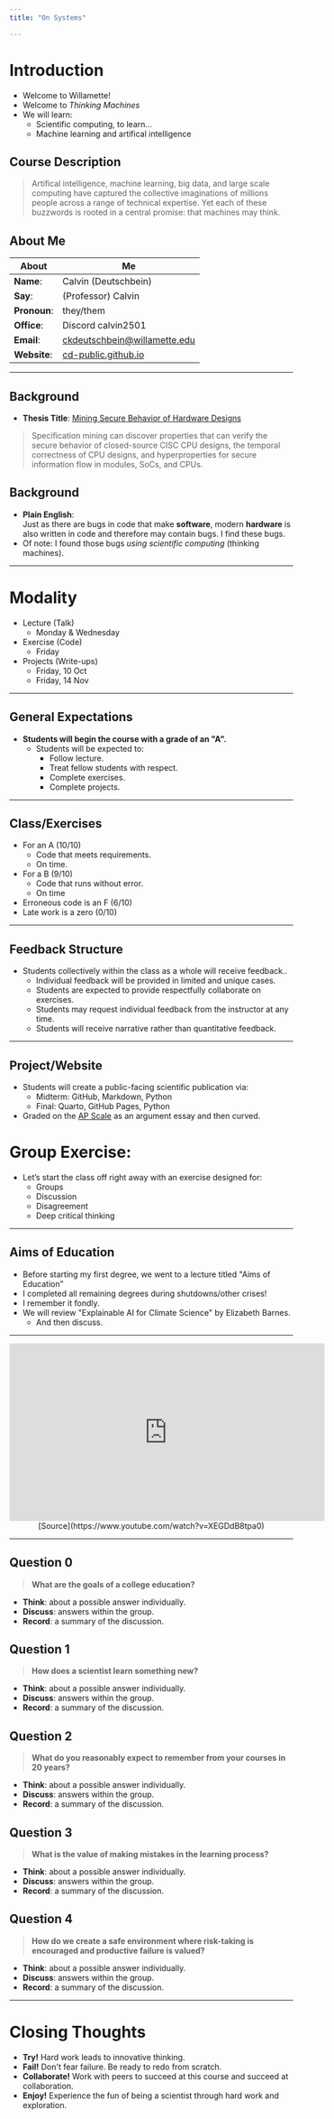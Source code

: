 ```yaml
---
title: "On Systems"

---
```


# Introduction

- Welcome to Willamette!
- Welcome to *Thinking Machines*
- We will learn:
    - Scientific computing, to learn...
    - Machine learning and artifical intelligence

## Course Description

> Artifical intelligence, machine learning, big data, and large scale computing have captured the collective imaginations of millions people across a range of technical expertise. Yet each of these buzzwords is rooted in a central promise: that machines may think.

## About Me

|About|Me|
|-|-|
|  **Name**:      |Calvin (Deutschbein) |  
|  **Say**:   |(Professor) Calvin |  
|  **Pronoun**:  |they/them  |
|  **Office**:    |Discord calvin2501 |
|  **Email**:     |[ckdeutschbein@willamette.edu](@mailto:ckdeutschbein@willamette.edu) |
|  **Website**:   |[cd-public.github.io](https://cd-public.github.io)|


---

## Background


- **Thesis Title**: [Mining Secure Behavior of Hardware Designs](https://cd-public.github.io/papers/2021/CD2021.pdf)  

>  Specification mining can discover properties that can verify the secure behavior of closed-source CISC CPU designs, the temporal correctness of CPU designs, and hyperproperties for secure information flow in modules, SoCs, and CPUs.  



## Background
- **Plain English**:  
  Just as there are bugs in code that make **software**, modern **hardware** is also written in code and therefore may contain bugs. I find these bugs.  
- Of note: I found those bugs *using scientific computing* (thinking machines).

---

# Modality

- Lecture (Talk)
    - Monday & Wednesday
- Exercise (Code)
    - Friday
- Projects (Write-ups)
    - Friday, 10 Oct
    - Friday, 14 Nov
    
---

## General Expectations

- **Students will begin the course with a grade of an "A".**
  - Students will be expected to:
    - Follow lecture.
    - Treat fellow students with respect.
    - Complete exercises.
    - Complete projects.

---

## Class/Exercises

- For an A (10/10)
    - Code that meets requirements.
    - On time.
- For a B (9/10)
    - Code that runs without error.
    - On time
- Erroneous code is an F (6/10)
- Late work is a zero (0/10)

---

## Feedback Structure

- Students collectively within the class as a whole will receive feedback..
  - Individual feedback will be provided in limited and unique cases.
  - Students are expected to provide respectfully collaborate on exercises.
  - Students may request individual feedback from the instructor at any time.
  - Students will receive narrative rather than quantitative feedback.

---

## Project/Website

- Students will create a public-facing scientific publication via:
    - Midterm: GitHub, Markdown, Python
    - Final: Quarto, GitHub Pages, Python
- Graded on the [AP Scale](https://apcentral.collegeboard.org/media/pdf/ap-english-language-and-composition-frqs-1-2-3-scoring-rubrics.pdf) as an argument essay and then curved.

# Group Exercise:

- Let’s start the class off right away with an exercise designed for:
  - Groups  
  - Discussion  
  - Disagreement  
  - Deep critical thinking  

---

## Aims of Education

- Before starting my first degree, we went to a lecture titled "Aims of Education"
- I completed all remaining degrees during shutdowns/other crises!
- I remember it fondly.
- We will review "Explainable AI for Climate Science" by Elizabeth Barnes.
  - And then discuss.

---

<center><iframe width="560" height="315" src="https://www.youtube.com/watch?v=XEGDdB8tpa0" title="YouTube video player" frameborder="0" allow="accelerometer; autoplay; clipboard-write; encrypted-media; gyroscope; picture-in-picture; web-share" referrerpolicy="strict-origin-when-cross-origin" allowfullscreen></iframe>
<br>
[Source](https://www.youtube.com/watch?v=XEGDdB8tpa0)
</center>

---

## Question 0
> **What are the goals of a college education?**

- **Think**: about a possible answer individually.  
- **Discuss**: answers within the group.  
- **Record**: a summary of the discussion.

## Question 1
> **How does a scientist learn something new?**

- **Think**: about a possible answer individually.  
- **Discuss**: answers within the group.  
- **Record**: a summary of the discussion.

## Question 2
> **What do you reasonably expect to remember from your courses in 20 years?**

- **Think**: about a possible answer individually.  
- **Discuss**: answers within the group.  
- **Record**: a summary of the discussion.

## Question 3
> **What is the value of making mistakes in the learning process?**

- **Think**: about a possible answer individually.  
- **Discuss**: answers within the group.  
- **Record**: a summary of the discussion.

## Question 4
> **How do we create a safe environment where risk-taking is encouraged and productive failure is valued?**

- **Think**: about a possible answer individually.  
- **Discuss**: answers within the group.  
- **Record**: a summary of the discussion.

---

# Closing Thoughts
- **Try!** Hard work leads to innovative thinking.  
- **Fail!** Don't fear failure. Be ready to redo from scratch.  
- **Collaborate!** Work with peers to succeed at this course and succeed at collaboration.
- **Enjoy!** Experience the fun of being a scientist through hard work and exploration.  